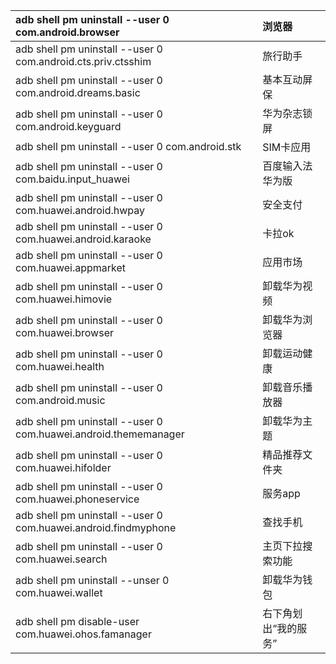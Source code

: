 |adb shell pm uninstall --user 0 com.android.browser			|浏览器														|
| :------------------------------------------------------------	| :--------------------------------------------------------	|
|adb shell pm uninstall --user 0 com.android.cts.priv.ctsshim	|旅行助手													|
|adb shell pm uninstall --user 0 com.android.dreams.basic		|基本互动屏保												|
|adb shell pm uninstall --user 0 com.android.keyguard			|华为杂志锁屏												|
|adb shell pm uninstall --user 0 com.android.stk				|SIM卡应用													|
|adb shell pm uninstall --user 0 com.baidu.input_huawei			|百度输入法华为版											|
|adb shell pm uninstall --user 0 com.huawei.android.hwpay		|安全支付													|
|adb shell pm uninstall --user 0 com.huawei.android.karaoke		|卡拉ok														|
|adb shell pm uninstall --user 0 com.huawei.appmarket			|应用市场													|
|adb shell pm uninstall --user 0 com.huawei.himovie				|卸载华为视频												|
|adb shell pm uninstall --user 0 com.huawei.browser				|卸载华为浏览器												|
|adb shell pm uninstall --user 0 com.huawei.health				|卸载运动健康												|
|adb shell pm uninstall --user 0 com.android.music				|卸载音乐播放器												|
|adb shell pm uninstall --user 0 com.huawei.android.thememanager|卸载华为主题												|
|adb shell pm uninstall --user 0 com.huawei.hifolder			|精品推荐文件夹												|
|adb shell pm uninstall --user 0 com.huawei.phoneservice		|服务app													|
|adb shell pm uninstall --user 0 com.huawei.android.findmyphone	|查找手机													|
|adb shell pm uninstall --user 0 com.huawei.search				|主页下拉搜索功能											|
|adb shell pm uninstall --unser 0 com.huawei.wallet				|卸载华为钱包												|
|adb shell pm disable-user com.huawei.ohos.famanager			|右下角划出“我的服务”										|
